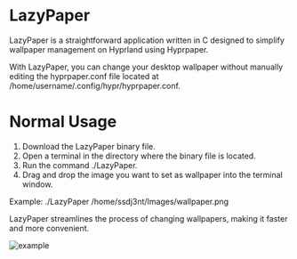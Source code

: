 # LazyPaper

LazyPaper is a straightforward application written in C designed to simplify wallpaper management on Hyprland using Hyprpaper. 

With LazyPaper, you can change your desktop wallpaper without manually editing the hyprpaper.conf file located at /home/username/.config/hypr/hyprpaper.conf.

# Normal Usage

1. Download the LazyPaper binary file.
2. Open a terminal in the directory where the binary file is located.
3. Run the command ./LazyPaper.
4. Drag and drop the image you want to set as wallpaper into the terminal window.

Example: ./LazyPaper /home/ssdj3nt/Images/wallpaper.png

LazyPaper streamlines the process of changing wallpapers, making it faster and more convenient.

![example](https://github.com/user-attachments/assets/11c156b3-5ba7-4de0-9ddf-e565dea34756)

